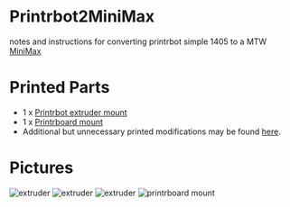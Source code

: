 # Printrbot2MiniMax
notes and instructions for converting printrbot simple 1405 to a MTW [MiniMax](http://store.makerstoolworks.com/printers-kits/minimax-by-makers-tool-works-full-printer-kit/)

# Printed Parts
* 1 x [Printrbot extruder mount](https://www.youmagine.com/designs/printrbot-extruder-mount-for-mtw-minimax)
* 1 x [Printrboard mount](https://www.youmagine.com/designs/printrboard-mount-for-extrusion)
* Additional but unnecessary printed modifications may be found [here](https://github.com/quillford/3D-Modeling/tree/master/Printer%20Mods/MiniMax).

# Pictures
![extruder](https://github.com/quillford/Printrbot2MiniMax/blob/master/pictures/IMG_7681.JPG)
![extruder](https://github.com/quillford/Printrbot2MiniMax/blob/master/pictures/IMG_7683.JPG)
![extruder](https://github.com/quillford/Printrbot2MiniMax/blob/master/pictures/IMG_7685.JPG)
![printrboard mount](https://github.com/quillford/Printrbot2MiniMax/blob/master/pictures/IMG_7680.JPG)